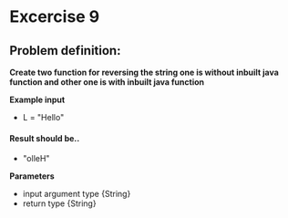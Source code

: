 # Excercise 9

## Problem definition:

**Create two function for reversing the string one is without inbuilt java function and other one is with inbuilt java function**

**Example input**
- L = "Hello"

#### Result should be..
- "olleH"

**Parameters**
- input argument type {String}
- return type {String}




